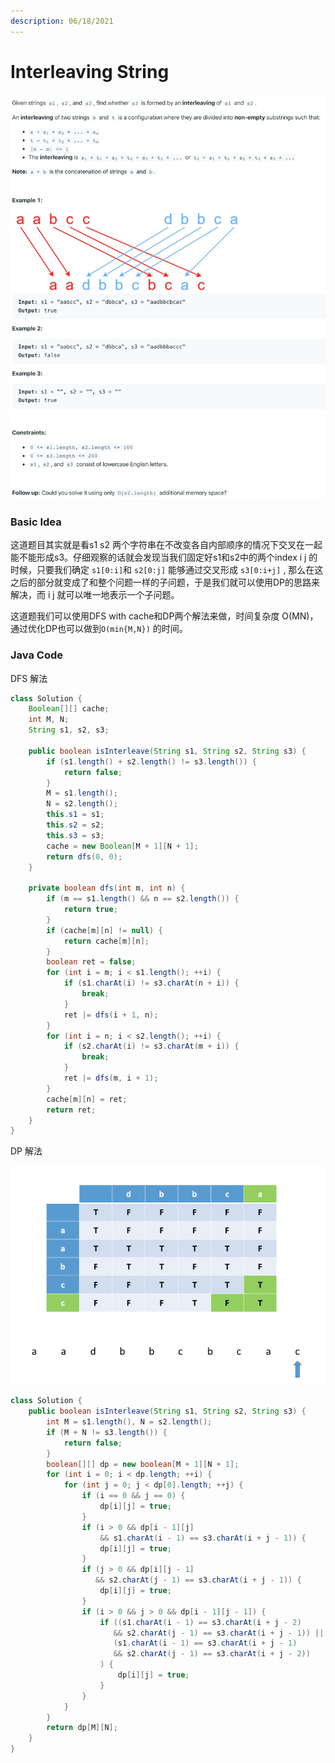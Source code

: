 ```yaml
---
description: 06/18/2021
---
```


# Interleaving String

![](../../.gitbook/assets/image%20%281%29.png)

### Basic Idea

这道题目其实就是看s1 s2 两个字符串在不改变各自内部顺序的情况下交叉在一起能不能形成s3。仔细观察的话就会发现当我们固定好s1和s2中的两个index i j 的时候，只要我们确定 `s1[0:i]`和 `s2[0:j]` 能够通过交叉形成 `s3[0:i+j]` , 那么在这之后的部分就变成了和整个问题一样的子问题，于是我们就可以使用DP的思路来解决，而 i j 就可以唯一地表示一个子问题。

这道题我们可以使用DFS with cache和DP两个解法来做，时间复杂度 O\(MN\)，通过优化DP也可以做到`O(min{M,N})` 的时间。

### Java Code

DFS 解法

```java
class Solution {
    Boolean[][] cache;
    int M, N;
    String s1, s2, s3;
    
    public boolean isInterleave(String s1, String s2, String s3) {
        if (s1.length() + s2.length() != s3.length()) {
            return false;
        }
        M = s1.length();
        N = s2.length();
        this.s1 = s1;
        this.s2 = s2;
        this.s3 = s3;
        cache = new Boolean[M + 1][N + 1];
        return dfs(0, 0);
    }
    
    private boolean dfs(int m, int n) {
        if (m == s1.length() && n == s2.length()) {
            return true;
        }
        if (cache[m][n] != null) {
            return cache[m][n];
        }
        boolean ret = false;
        for (int i = m; i < s1.length(); ++i) {
            if (s1.charAt(i) != s3.charAt(n + i)) {
                break;
            }
            ret |= dfs(i + 1, n);
        }
        for (int i = n; i < s2.length(); ++i) {
            if (s2.charAt(i) != s3.charAt(m + i)) {
                break;
            }
            ret |= dfs(m, i + 1);
        }
        cache[m][n] = ret;
        return ret;
    }
}
```

DP 解法

![](../../.gitbook/assets/image.png)

```java
class Solution {
    public boolean isInterleave(String s1, String s2, String s3) {
        int M = s1.length(), N = s2.length();
        if (M + N != s3.length()) {
            return false;
        }
        boolean[][] dp = new boolean[M + 1][N + 1];
        for (int i = 0; i < dp.length; ++i) {
            for (int j = 0; j < dp[0].length; ++j) {
                if (i == 0 && j == 0) {
                    dp[i][j] = true;
                }
                if (i > 0 && dp[i - 1][j]
                    && s1.charAt(i - 1) == s3.charAt(i + j - 1)) {
                    dp[i][j] = true;
                }
                if (j > 0 && dp[i][j - 1]
                   && s2.charAt(j - 1) == s3.charAt(i + j - 1)) {
                    dp[i][j] = true;
                }
                if (i > 0 && j > 0 && dp[i - 1][j - 1]) {
                    if ((s1.charAt(i - 1) == s3.charAt(i + j - 2)
                       && s2.charAt(j - 1) == s3.charAt(i + j - 1)) ||
                       (s1.charAt(i - 1) == s3.charAt(i + j - 1)
                       && s2.charAt(j - 1) == s3.charAt(i + j - 2))
                    ) {
                        dp[i][j] = true;
                    }
                }
            }
        }
        return dp[M][N];
    }
}
```

